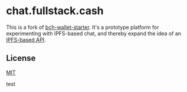 # chat.fullstack.cash
This is a fork of [bch-wallet-starter](https://github.com/Permissionless-Software-Foundation/bch-wallet-starter). It's a prototype platform for experimenting with IPFS-based chat, and thereby expand the idea of an [IPFS-based API](https://troutsblog.com/blog/ipfs-api).

## License
[MIT](./LICENSE.md)

test
